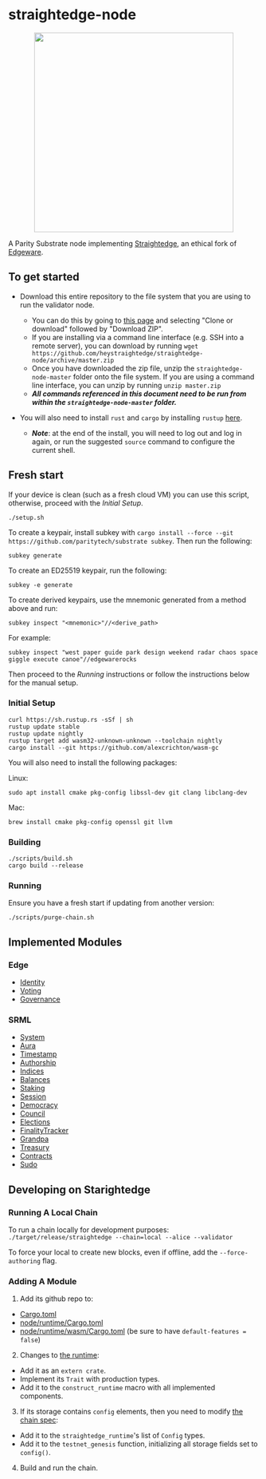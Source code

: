 # straightedge-node

<p align="center">
  <img width="400px" src="https://github.com/heystraightedge/straightedge-node/assets/straightedge_logo_black.jpg" />
</p>

A Parity Substrate node implementing [Straightedge](https://straighted.ge), an ethical fork of [Edgeware](https://edgewa.re).

## To get started

- Download this entire repository to the file system that you are using to run the validator node.
  - You can do this by going to [this page](https://github.com/heystraightedge/straightedge-node) and selecting "Clone or download" followed by "Download ZIP".
  - If you are installing via a command line interface (e.g. SSH into a remote server), you can download by running `wget https://github.com/heystraightedge/straightedge-node/archive/master.zip`
  - Once you have downloaded the zip file, unzip the `straightedge-node-master` folder onto the file system. If you are using a command line interface, you can unzip by running `unzip master.zip`
  - **_All commands referenced in this document need to be run from within the `straightedge-node-master` folder._**

- You will also need to install `rust` and `cargo` by installing `rustup` [here](https://rustup.rs/).
  - **_Note_**: at the end of the install, you will need to log out and log in again, or run the suggested `source` command to configure the current shell.

## Fresh start
If your device is clean (such as a fresh cloud VM) you can use this script, otherwise, proceed with the *Initial Setup*.
```
./setup.sh
```
To create a keypair, install subkey with `cargo install --force --git https://github.com/paritytech/substrate subkey`. Then run the following:
```
subkey generate
```
To create an ED25519 keypair, run the following:
```
subkey -e generate
```
To create derived keypairs, use the mnemonic generated from a method above and run:
```
subkey inspect "<mnemonic>"//<derive_path>
```
For example:
```
subkey inspect "west paper guide park design weekend radar chaos space giggle execute canoe"//edgewarerocks
```
Then proceed to the *Running* instructions or follow the instructions below for the manual setup.

### Initial Setup

```
curl https://sh.rustup.rs -sSf | sh
rustup update stable
rustup update nightly
rustup target add wasm32-unknown-unknown --toolchain nightly
cargo install --git https://github.com/alexcrichton/wasm-gc
```

You will also need to install the following packages:

Linux:
```
sudo apt install cmake pkg-config libssl-dev git clang libclang-dev
```

Mac:
```
brew install cmake pkg-config openssl git llvm
```

### Building

```
./scripts/build.sh
cargo build --release
```

### Running

Ensure you have a fresh start if updating from another version:
```
./scripts/purge-chain.sh
```
<!-- To start up the Straightedge node and connect to the latest testnet, run:
```
./target/release/straightedge --chain=straightedge --name <INSERT_NAME>
```

If you use the `--key` flag, ensure that either it is a 32-byte hex string or prefixed with `//` like so:
```
./target/release/straightedge --chain=straightedge --name <INSERT_NAME> --key //testkey
``` -->

<!-- ### Visualization

To ensure you followed the steps correctly, check https://telemetry.polkadot.io/#/Edgeware%20Testnet%20V0.2.0. If done correctly, you should see your node with the inserted name. -->

## Implemented Modules

### Edge

* [Identity](https://github.com/hicommonwealth/edgeware-node/tree/master/modules/edge-identity)
* [Voting](https://github.com/hicommonwealth/edgeware-node/tree/master/modules/edge-voting)
* [Governance](https://github.com/hicommonwealth/edgeware-node/tree/master/modules/edge-governance)

### SRML
* [System](https://github.com/paritytech/substrate/tree/master/srml/system)
* [Aura](https://github.com/paritytech/substrate/tree/master/srml/aura)
* [Timestamp](https://github.com/paritytech/substrate/tree/master/srml/timestamp)
* [Authorship](https://github.com/paritytech/substrate/tree/master/srml/authorship)
* [Indices](https://github.com/paritytech/substrate/tree/master/srml/indices)
* [Balances](https://github.com/paritytech/substrate/tree/master/srml/balances)
* [Staking](https://github.com/paritytech/substrate/tree/master/srml/staking)
* [Session](https://github.com/paritytech/substrate/tree/master/srml/session)
* [Democracy](https://github.com/paritytech/substrate/tree/master/srml/democracy)
* [Council](https://github.com/paritytech/substrate/tree/master/srml/council)
* [Elections](https://github.com/paritytech/substrate/tree/master/srml/elections)
* [FinalityTracker](https://github.com/paritytech/substrate/tree/master/srml/finality-tracker)
* [Grandpa](https://github.com/paritytech/substrate/tree/master/srml/grandpa)
* [Treasury](https://github.com/paritytech/substrate/tree/master/srml/treasury)
* [Contracts](https://github.com/paritytech/substrate/tree/master/srml/contracts)
* [Sudo](https://github.com/paritytech/substrate/tree/master/srml/sudo)

## Developing on Starightedge

### Running A Local Chain

To run a chain locally for development purposes: `./target/release/straightedge --chain=local --alice --validator`

To force your local to create new blocks, even if offline, add the `--force-authoring` flag.

### Adding A Module

1. Add its github repo to:
  - [Cargo.toml](Cargo.toml)
  - [node/runtime/Cargo.toml](node/runtime/Cargo.toml)
  - [node/runtime/wasm/Cargo.toml](node/runtime/wasm/Cargo.toml) (be sure to have `default-features = false`)
2. Changes to [the runtime](node/runtime/src/lib.rs):
  - Add it as an `extern crate`.
  - Implement its `Trait` with production types.
  - Add it to the `construct_runtime` macro with all implemented components.
3. If its storage contains `config` elements, then you need to modify [the chain spec](node/src/chain_spec.rs):
  - Add it to the `straightedge_runtime`'s list of `Config` types.
  - Add it to the `testnet_genesis` function, initializing all storage fields set to `config()`.
4. Build and run the chain.
